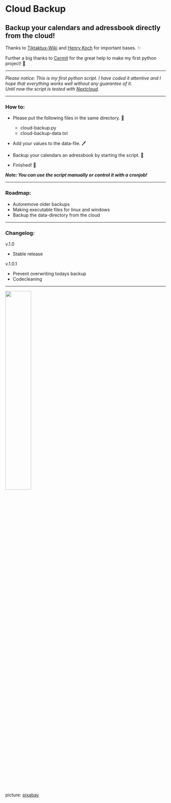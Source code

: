 # Cloud Backup
## Backup your calendars and adressbook directly from the cloud! 


Thanks to [Tiktaktux-Wiki](https://www.tiktaktux.de/doku.php?id=linux:caldav_und_carddav_backup_erstellen) and [Henry Koch](https://www.henrykoch.de/de/python-loeschen-der-aeltesten-files-in-einem-verzeichnis-nur-die-neuesten-x-bleiben-zurueck) for important bases. ✨ 

Further a big thanks to [Cermit](https://twitter.com/Cermit3273?s=20&t=quwG6m5sDXRab5OmeCgPoQ) for the great help to make my first python project! 🎉 

---

_Please notice: This is my first python script. I have coded it attentive and I hope that everything works well without any guarantee of it._  
_Until now the script is tested with [Nextcloud](https://nextcloud.com/)._

---

### How to:

- Please put the following files in the same directory. 📁
  - cloud-backup.py  
  - cloud-backup-data.txt

- Add your values to the data-file. 🖊

- Backup your calendars an adressbook by starting the script. 💾

- Finished! 🎉 

___Note: You can use the script manually or control it with a cronjob!___ 
  
---  

### Roadmap:

- Autoremove older backups
- Making executable files for linux and windows
- Backup the data-directory from the cloud

---

### Changelog:

v.1.0
- Stable release  

v.1.0.1
- Prevent overwriting todays backup
- Codecleaning

---

<img src="https://cdn.pixabay.com/photo/2019/06/14/09/25/cloud-4273197_960_720.png" width="40%">

picture: [pixabay](https://pixabay.com/de/vectors/wolke-m%c3%a4nner-himmel-menschen-4273197/)
